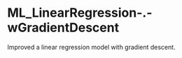 # ML_LinearRegression-.-wGradientDescent
 Improved a linear regression model with gradient descent.
